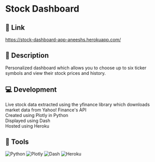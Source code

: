 # **Stock Dashboard**

## 🔗 Link 
https://stock-dashboard-app-aneeshs.herokuapp.com/

## 📜 Description
Personalized dashboard which allows you to choose up to six ticker symbols and view their stock prices and history.

## 💻 Development
Live stock data extracted using the yfinance library which downloads market data from Yahoo! Finance's API\
Created using Plotly in Python\
Displayed using Dash\
Hosted using Heroku

## 🔨 Tools
![Python](https://img.shields.io/badge/python-3670A0?style=for-the-badge&logo=python&logoColor=ffdd54)
![Plotly](https://img.shields.io/badge/Plotly-%233F4F75.svg?style=for-the-badge&logo=plotly&logoColor=white)
![Dash](https://img.shields.io/badge/dash-008DE4?style=for-the-badge&logo=dash&logoColor=white)
![Heroku](https://img.shields.io/badge/heroku-%23430098.svg?style=for-the-badge&logo=heroku&logoColor=white)


